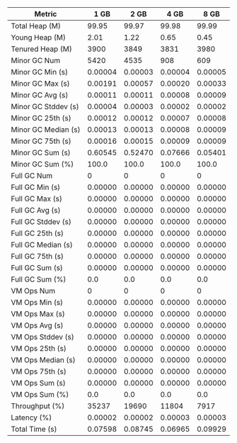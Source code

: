 | Metric | 1 GB | 2 GB | 4 GB | 8 GB |
|------|----|----|----|----|
| Total Heap (M) | 99.95 | 99.97 | 99.98 | 99.99 |
| Young Heap (M) | 2.01 | 1.22 | 0.65 | 0.45 |
| Tenured Heap (M) | 3900 | 3849 | 3831 | 3980 |
| Minor GC Num | 5420 | 4535 | 908 | 609 |
| Minor GC Min (s) | 0.00004 | 0.00003 | 0.00004 | 0.00005 |
| Minor GC Max (s) | 0.00191 | 0.00057 | 0.00020 | 0.00033 |
| Minor GC Avg (s) | 0.00011 | 0.00011 | 0.00008 | 0.00009 |
| Minor GC Stddev (s) | 0.00004 | 0.00003 | 0.00002 | 0.00002 |
| Minor GC 25th (s) | 0.00012 | 0.00012 | 0.00007 | 0.00008 |
| Minor GC Median (s) | 0.00013 | 0.00013 | 0.00008 | 0.00009 |
| Minor GC 75th (s) | 0.00016 | 0.00015 | 0.00009 | 0.00009 |
| Minor GC Sum (s) | 0.60545 | 0.52470 | 0.07666 | 0.05401 |
| Minor GC Sum (%) | 100.0 | 100.0 | 100.0 | 100.0 |
| Full GC Num | 0 | 0 | 0 | 0 |
| Full GC Min (s) | 0.00000 | 0.00000 | 0.00000 | 0.00000 |
| Full GC Max (s) | 0.00000 | 0.00000 | 0.00000 | 0.00000 |
| Full GC Avg (s) | 0.00000 | 0.00000 | 0.00000 | 0.00000 |
| Full GC Stddev (s) | 0.00000 | 0.00000 | 0.00000 | 0.00000 |
| Full GC 25th (s) | 0.00000 | 0.00000 | 0.00000 | 0.00000 |
| Full GC Median (s) | 0.00000 | 0.00000 | 0.00000 | 0.00000 |
| Full GC 75th (s) | 0.00000 | 0.00000 | 0.00000 | 0.00000 |
| Full GC Sum (s) | 0.00000 | 0.00000 | 0.00000 | 0.00000 |
| Full GC Sum (%) | 0.0 | 0.0 | 0.0 | 0.0 |
| VM Ops Num | 0 | 0 | 0 | 0 |
| VM Ops Min (s) | 0.00000 | 0.00000 | 0.00000 | 0.00000 |
| VM Ops Max (s) | 0.00000 | 0.00000 | 0.00000 | 0.00000 |
| VM Ops Avg (s) | 0.00000 | 0.00000 | 0.00000 | 0.00000 |
| VM Ops Stddev (s) | 0.00000 | 0.00000 | 0.00000 | 0.00000 |
| VM Ops 25th (s) | 0.00000 | 0.00000 | 0.00000 | 0.00000 |
| VM Ops Median (s) | 0.00000 | 0.00000 | 0.00000 | 0.00000 |
| VM Ops 75th (s) | 0.00000 | 0.00000 | 0.00000 | 0.00000 |
| VM Ops Sum (s) | 0.00000 | 0.00000 | 0.00000 | 0.00000 |
| VM Ops Sum (%) | 0.0 | 0.0 | 0.0 | 0.0 |
| Throughput (%) | 35237 | 19690 | 11804 | 7917 |
| Latency (%) | 0.00002 | 0.00002 | 0.00003 | 0.00003 |
| Total Time (s) | 0.07598 | 0.08745 | 0.06965 | 0.09929 |
